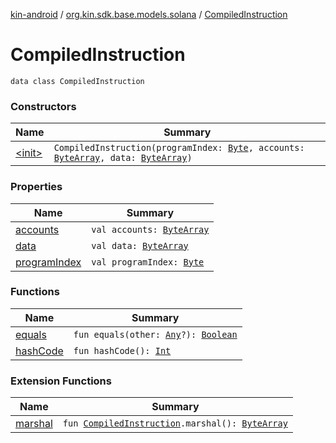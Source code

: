 [kin-android](../../index.md) / [org.kin.sdk.base.models.solana](../index.md) / [CompiledInstruction](./index.md)

# CompiledInstruction

`data class CompiledInstruction`

### Constructors

| Name | Summary |
|---|---|
| [&lt;init&gt;](-init-.md) | `CompiledInstruction(programIndex: `[`Byte`](https://kotlinlang.org/api/latest/jvm/stdlib/kotlin/-byte/index.html)`, accounts: `[`ByteArray`](https://kotlinlang.org/api/latest/jvm/stdlib/kotlin/-byte-array/index.html)`, data: `[`ByteArray`](https://kotlinlang.org/api/latest/jvm/stdlib/kotlin/-byte-array/index.html)`)` |

### Properties

| Name | Summary |
|---|---|
| [accounts](accounts.md) | `val accounts: `[`ByteArray`](https://kotlinlang.org/api/latest/jvm/stdlib/kotlin/-byte-array/index.html) |
| [data](data.md) | `val data: `[`ByteArray`](https://kotlinlang.org/api/latest/jvm/stdlib/kotlin/-byte-array/index.html) |
| [programIndex](program-index.md) | `val programIndex: `[`Byte`](https://kotlinlang.org/api/latest/jvm/stdlib/kotlin/-byte/index.html) |

### Functions

| Name | Summary |
|---|---|
| [equals](equals.md) | `fun equals(other: `[`Any`](https://kotlinlang.org/api/latest/jvm/stdlib/kotlin/-any/index.html)`?): `[`Boolean`](https://kotlinlang.org/api/latest/jvm/stdlib/kotlin/-boolean/index.html) |
| [hashCode](hash-code.md) | `fun hashCode(): `[`Int`](https://kotlinlang.org/api/latest/jvm/stdlib/kotlin/-int/index.html) |

### Extension Functions

| Name | Summary |
|---|---|
| [marshal](../marshal.md) | `fun `[`CompiledInstruction`](./index.md)`.marshal(): `[`ByteArray`](https://kotlinlang.org/api/latest/jvm/stdlib/kotlin/-byte-array/index.html) |

